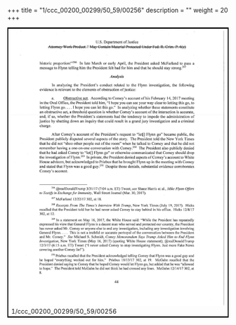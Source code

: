 +++
title = "1/ccc_00200_00299/50_59/00256"
description = ""
weight = 20
+++

<table style="border:2px solid black;max-width:800px;max-height:800px;" 
><tr><td>
<img class="center-fit-jpg"
src="/jpg_/jpg_mueller_report_searchable_256.jpg">
1/ccc_00200_00299/50_59/00256
</img></td></tr></table>
